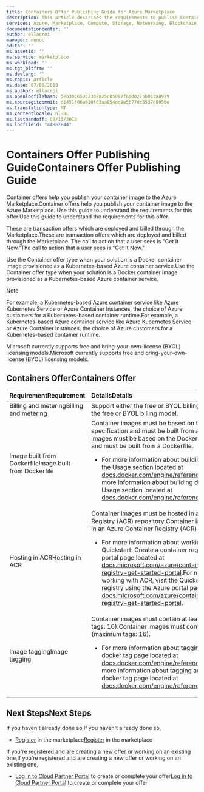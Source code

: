 ```yaml
---
title: Containers Offer Publishing Guide for Azure Marketplace
description: This article describes the requirements to publish Containers in the Marketplace
services: Azure, Marketplace, Compute, Storage, Networking, Blockchain, Security
documentationcenter: ''
author: ellacroi
manager: nunoc
editor: ''
ms.assetid: ''
ms.service: marketplace
ms.workload: ''
ms.tgt_pltfrm: ''
ms.devlang: ''
ms.topic: article
ms.date: 07/09/2018
ms.author: ellacroi
ms.openlocfilehash: 5eb30c65032332825d05097f86d0275b015a8929
ms.sourcegitcommit: d1451406a010fd3aa854dc8e5b77dc5537d8050e
ms.translationtype: MT
ms.contentlocale: nl-NL
ms.lasthandoff: 09/13/2018
ms.locfileid: "44867844"
---
```

# <a name="containers-offer-publishing-guide"></a><span data-ttu-id="0d180-103">Containers Offer Publishing Guide</span><span class="sxs-lookup"><span data-stu-id="0d180-103">Containers Offer Publishing Guide</span></span>

<span data-ttu-id="0d180-104">Container offers help you publish your container image to the Azure Marketplace.</span><span class="sxs-lookup"><span data-stu-id="0d180-104">Container offers help you publish your container image to the Azure Marketplace.</span></span> <span data-ttu-id="0d180-105">Use this guide to understand the requirements for this offer.</span><span class="sxs-lookup"><span data-stu-id="0d180-105">Use this guide to understand the requirements for this offer.</span></span> 

<span data-ttu-id="0d180-106">These are transaction offers which are deployed and billed through the Marketplace.</span><span class="sxs-lookup"><span data-stu-id="0d180-106">These are transaction offers which are deployed and billed through the Marketplace.</span></span> <span data-ttu-id="0d180-107">The call to action that a user sees is "Get It Now."</span><span class="sxs-lookup"><span data-stu-id="0d180-107">The call to action that a user sees is "Get It Now."</span></span>

<span data-ttu-id="0d180-108">Use the Container offer type when your solution is a Docker container image provisioned as a Kubernetes-based Azure container service.</span><span class="sxs-lookup"><span data-stu-id="0d180-108">Use the Container offer type when your solution is a Docker container image provisioned as a Kubernetes-based Azure container service.</span></span>

>[!NOTE]
><span data-ttu-id="0d180-109">For example, a Kubernetes-based Azure container service like Azure Kubernetes Service or Azure Container Instances, the choice of Azure customers for a Kubernetes-based container runtime.</span><span class="sxs-lookup"><span data-stu-id="0d180-109">For example, a Kubernetes-based Azure container service like Azure Kubernetes Service or Azure Container Instances, the choice of Azure customers for a Kubernetes-based container runtime.</span></span>  

<span data-ttu-id="0d180-110">Microsoft currently supports free and bring-your-own-license (BYOL) licensing models.</span><span class="sxs-lookup"><span data-stu-id="0d180-110">Microsoft currently supports free and bring-your-own-license (BYOL) licensing models.</span></span>

## <a name="containers-offer"></a><span data-ttu-id="0d180-111">Containers Offer</span><span class="sxs-lookup"><span data-stu-id="0d180-111">Containers Offer</span></span>

| <span data-ttu-id="0d180-112">Requirement</span><span class="sxs-lookup"><span data-stu-id="0d180-112">Requirement</span></span> | <span data-ttu-id="0d180-113">Details</span><span class="sxs-lookup"><span data-stu-id="0d180-113">Details</span></span> |  
|:--- |:--- |  
| <span data-ttu-id="0d180-114">Billing and metering</span><span class="sxs-lookup"><span data-stu-id="0d180-114">Billing and metering</span></span> | <span data-ttu-id="0d180-115">Support either the free or BYOL billing model.</span><span class="sxs-lookup"><span data-stu-id="0d180-115">Support either the free or BYOL billing model.</span></span> |  
| <span data-ttu-id="0d180-116">Image built from Dockerfile</span><span class="sxs-lookup"><span data-stu-id="0d180-116">Image built from Dockerfile</span></span> | <span data-ttu-id="0d180-117">Container images must be based on the Docker image specification and must be built from a Dockerfile.</span><span class="sxs-lookup"><span data-stu-id="0d180-117">Container images must be based on the Docker image specification and must be built from a Dockerfile.</span></span><ul> <li><span data-ttu-id="0d180-118">For more information about building docker images, visit the Usage section located at [docs.docker.com/engine/reference/builder/#usage](https://docs.docker.com/engine/reference/builder/#usage).</span><span class="sxs-lookup"><span data-stu-id="0d180-118">For more information about building docker images, visit the Usage section located at [docs.docker.com/engine/reference/builder/#usage](https://docs.docker.com/engine/reference/builder/#usage).</span></span></li> </ul> |  
| <span data-ttu-id="0d180-119">Hosting in ACR</span><span class="sxs-lookup"><span data-stu-id="0d180-119">Hosting in ACR</span></span> | <span data-ttu-id="0d180-120">Container images must be hosted in an Azure Container Registry (ACR) repository.</span><span class="sxs-lookup"><span data-stu-id="0d180-120">Container images must be hosted in an Azure Container Registry (ACR) repository.</span></span><ul> <li><span data-ttu-id="0d180-121">For more information about working with ACR, visit the Quickstart: Create a container registry using the Azure portal page located at [docs.microsoft.com/azure/container-registry/container-registry-get-started-portal](https://docs.microsoft.com/azure/container-registry/container-registry-get-started-portal).</span><span class="sxs-lookup"><span data-stu-id="0d180-121">For more information about working with ACR, visit the Quickstart: Create a container registry using the Azure portal page located at [docs.microsoft.com/azure/container-registry/container-registry-get-started-portal](https://docs.microsoft.com/azure/container-registry/container-registry-get-started-portal).</span></span></li> </ul> |  
| <span data-ttu-id="0d180-122">Image tagging</span><span class="sxs-lookup"><span data-stu-id="0d180-122">Image tagging</span></span> | <span data-ttu-id="0d180-123">Container images must contain at least 1 tag (maximum tags: 16).</span><span class="sxs-lookup"><span data-stu-id="0d180-123">Container images must contain at least 1 tag (maximum tags: 16).</span></span><ul> <li><span data-ttu-id="0d180-124">For more information about tagging an image, visit the docker tag page located at [docs.docker.com/engine/reference/commandline/tag](https://docs.docker.com/engine/reference/commandline/tag).</span><span class="sxs-lookup"><span data-stu-id="0d180-124">For more information about tagging an image, visit the docker tag page located at [docs.docker.com/engine/reference/commandline/tag](https://docs.docker.com/engine/reference/commandline/tag).</span></span></li> </ul> |  


## <a name="next-steps"></a><span data-ttu-id="0d180-125">Next Steps</span><span class="sxs-lookup"><span data-stu-id="0d180-125">Next Steps</span></span>

<span data-ttu-id="0d180-126">If you haven't already done so,</span><span class="sxs-lookup"><span data-stu-id="0d180-126">If you haven't already done so,</span></span> 

- <span data-ttu-id="0d180-127">[Register](https://azuremarketplace.microsoft.com/sell) in the marketplace</span><span class="sxs-lookup"><span data-stu-id="0d180-127">[Register](https://azuremarketplace.microsoft.com/sell) in the marketplace</span></span>

<span data-ttu-id="0d180-128">If you're registered and are creating a new offer or working on an existing one,</span><span class="sxs-lookup"><span data-stu-id="0d180-128">If you're registered and are creating a new offer or working on an existing one,</span></span>

- <span data-ttu-id="0d180-129">[Log in to Cloud Partner Portal](https://cloudpartner.azure.com) to create or complete your offer</span><span class="sxs-lookup"><span data-stu-id="0d180-129">[Log in to Cloud Partner Portal](https://cloudpartner.azure.com) to create or complete your offer</span></span>
